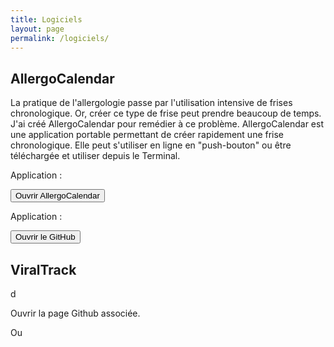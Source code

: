 ```yaml
---
title: Logiciels
layout: page
permalink: /logiciels/
---
```



## AllergoCalendar

La pratique de l'allergologie passe par l'utilisation intensive de frises chronologique. Or, créer ce type de frise peut prendre beaucoup de temps. J'ai créé AllergoCalendar pour remédier à ce problème. AllergoCalendar est une application portable permettant de créer rapidement une frise chronologique. Elle peut s'utiliser en ligne en "push-bouton" ou être téléchargée et utiliser depuis le Terminal.

<html lang="fr">
<head>
    <meta charset="UTF-8">
    <meta name="viewport" content="width=device-width, initial-scale=1.0">
    <title>Mon Site Web</title>
</head>
<body>
    <p> Application  :</p>
    <a href="https://allergocalendar.streamlit.app/" target="_blank">
        <button>Ouvrir AllergoCalendar</button>
    </a>
</body>
<body>
    <p> Application  :</p>
    <a href="https://allergocalendar.streamlit.app/" target="_blank">
        <button>Ouvrir le GitHub</button>
    </a>
</body>
</html>

## ViralTrack

d

Ouvrir la page Github associée.

Ou
